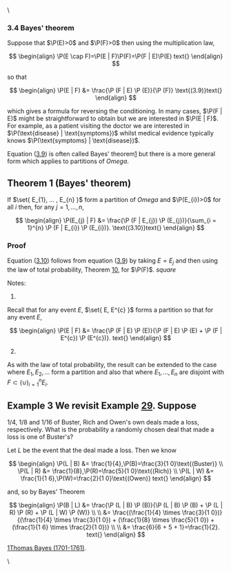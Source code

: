 \



### 3.4 Bayes' theorem

Suppose that $\P(E)>0$ and $\P(F)>0$ then using
the multiplication law,

$$
\begin{align}
\P(E \cap F)=\P(E | F)\P(F)=\P(F | E)\P(E) text{}
\end{align}
$$

so that

$$
\begin{align}
\P(E | F) &= \frac{\P (F | E) \P (E)}{\P (F)} \text{(3.9)}text{}
\end{align}
$$

which gives a formula for reversing the conditioning. In many cases,
$\P(F | E)$ might be straightforward to obtain but we
are interested in $\P(E | F)$. For example, as a
patient visiting the doctor we are interested in
$\P(\text{disease} | \text{symptoms})$ whilst medical
evidence typically knows
$\P(\text{symptoms} | \text{disease})$.

Equation ([3.9](#x20-32002r3.9)) is often called Bayes'
theorem[1](#fn1x3) but there is a more general form which applies to
partitions of $Omega$.

## Theorem 1 (Bayes' theorem)
If $\set{ E_{1}, … ⁡, E_{n} }$ form a partition of $Omega$
and $\P(E_{i})>0$ for all $i$ then, for any $j=1,…⁡,n$,

$$
\begin{align}
\P(E_{j} | F) &= \frac{\P (F | E_{j}) \P (E_{j})}{\sum_{i = 1}^{n} \P (F | E_{i}) \P (E_{i})}. \text{(3.10)}text{}
\end{align}
$$

### Proof
 Equation ([3.10](#x20-32005r3.10)) follows from equation
([3.9](#x20-32002r3.9)) by taking $E=E_{j}$ and then using the law of
total probability, Theorem [10](nose9.htm#x19-3100710), for
$\P(F)$. $square$

Notes:

1.  

Recall that for any event $E$, $\set{ E, E^{c} }$ forms a
partition so that for any event $E$,

$$
\begin{align}
\P(E | F) &= \frac{\P (F | E) \P (E)}{\P (F | E) \P (E) + \P (F | E^{c}) \P (E^{c})}. text{}
\end{align}
$$

2.  

As with the law of total probability, the result can be extended to the
case where $E_{1},E_{2},…⁡$ form a partition and also that where
$E_{1},…⁡,E_{n}$ are disjoint with
$F\subset(\cup ⁡)_{i = 1}^{n}E_{i}$.

## Example 3 We revisit Example [29](nose9.htm#x19-3101529). Suppose
$1/4$, $1/8$ and $1/16$ of Buster, Rich and Owen's own deals made a
loss, respectively. What is the probability a randomly chosen deal that
made a loss is one of Buster's?

Let $L$ be the event that the deal made a loss. Then we know

$$
\begin{align}
\P(L | B) &= \frac{1}{4},\P(B)=\frac{3}{1 0}\text{(Buster)}  \\ \P(L | R) &= \frac{1}{8},\P(R)=\frac{5}{1 0}\text{(Rich)}  \\ \P(L | W) &= \frac{1}{1 6},\P(W)=\frac{2}{1 0}\text{(Owen)} text{}
\end{align}
$$

and, so by Bayes' Theorem

$$
\begin{align}
\P(B | L) &= \frac{\P (L | B) \P (B)}{\P (L | B) \P (B) + \P (L | R) \P (R) + \P (L | W) \P (W)}  \\  \\ &= \frac{(\frac{1}{4} \times \frac{3}{1 0})}{(\frac{1}{4} \times \frac{3}{1 0}) + (\frac{1}{8} \times \frac{5}{1 0}) + (\frac{1}{1 6} \times \frac{2}{1 0})}  \\  \\ &= \frac{6}{6 + 5 + 1}=\frac{1}{2}. text{}
\end{align}
$$

[1](#fn1x3-bk)[Thomas Bayes
(1701-1761)](https://en.wikipedia.org/wiki/Thomas_Bayes).

\


